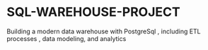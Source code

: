 # SQL-WAREHOUSE-PROJECT
Building a modern data warehouse with PostgreSql , including ETL processes , data modeling, and analytics

